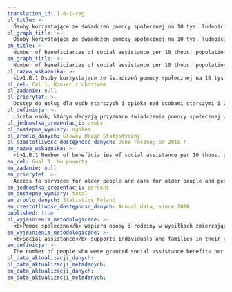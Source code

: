 ```yaml
---
translation_id: 1-B-1-reg
pl_title: >-
  Osoby korzystające ze świadczeń pomocy społecznej na 10 tys. ludności
pl_graph_title: >-
  Osoby korzystające ze świadczeń pomocy społecznej na 10 tys. ludności
en_title: >-
  Number of beneficiaries of social assistance per 10 thous. population
en_graph_title: >-
  Number of beneficiaries of social assistance per 10 thous. population
pl_nazwa_wskaznika: >-
  <b>1.B.1 Osoby korzystające ze świadczeń pomocy społecznej na 10 tys. ludności</b>
pl_cel: Cel 1. Koniec z ubóstwem
pl_zadanie: null
pl_priorytet: >-
  Dostęp do usług dla osób starszych i opieka nad osobami starszymi i z niepełnosprawnościami
pl_definicja: >-
  Liczba osób, którym decyzją przyznano świadczenia pomocy społecznej w przeliczeniu na 10 tys. ludności.
pl_jednostka_prezentacji: osoby
pl_dostepne_wymiary: ogółem
pl_zrodlo_danych: Główny Urząd Statystyczny
pl_czestotliwosc_dostępnosc_danych: Dane roczne; od 2010 r.
en_nazwa_wskaznika: >-
  <b>1.B.1 Number of beneficiaries of social assistance per 10 thous. population</b>
en_cel: Goal 1. No poverty
en_zadanie: null
en_priorytet: >-
  Access to services for older people and care for older people and people with disabilities
en_jednostka_prezentacji: persons
en_dostepne_wymiary: total
en_zrodlo_danych: Statistics Poland
en_czestotliwosc_dostępnosc_danych: Annual data, since 2010
published: true
pl_wyjasnienia_metodologiczne: >-
  <b>Pomoc społeczna</b> wspiera osoby i rodziny w wysiłkach zmierzających do zaspokojenia niezbędnych potrzeb i umożliwia im życie w warunkach odpowiadających godności człowieka. Pomoc społeczna udzielana jest w formie świadczeń pieniężnych i niepieniężnych na zasadach regulowanych ustawą z dnia 12 marca 2004 r. o pomocy społecznej  (Dz. U. z 2023. r. poz. 901, z późn. zm.)
en_wyjasnienia_metodologiczne: >-
  <b>Social assistance</b> supports individuals and families in their efforts to meet their essential needs and enables them to live in conditions that are worthy of human dignity. Social assistance is provided in the form of cash and non-cash benefits on the terms regulated by the Act of 12 March 2004 on social assistance (Journal of Laws of 2023, item 901, as amended)
en_definicja: >-
  The number of people who were granted social assistance benefits per 10 thousand population.
pl_data_aktualizacji_danych:
pl_data_aktualizacji_metadanych:
en_data_aktualizacji_danych:
en_data_aktualizacji_metadanych:
---
```

